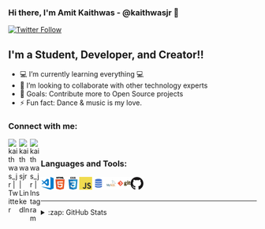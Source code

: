 ### Hi there, I'm Amit Kaithwas - @kaithwasjr 👋

[![Twitter Follow](https://img.shields.io/twitter/follow/kaithwas_jr?color=1DA1F2&logo=twitter&style=for-the-badge)](https://twitter.com/kaithwas_jr)

## I'm a Student, Developer, and Creator!!

- 💻 I’m currently learning everything 💻 
- 👯 I’m looking to collaborate with other technology experts
- 🥅 Goals: Contribute more to Open Source projects
- ⚡ Fun fact: Dance & music is my love.

### Connect with me:

[<img align="left" alt="kaithwas_jr | Twitter" width="22px" src="https://cdn.jsdelivr.net/npm/simple-icons@v3/icons/twitter.svg" />][twitter]
[<img align="left" alt="kaithwasjr | LinkedIn" width="22px" src="https://cdn.jsdelivr.net/npm/simple-icons@v3/icons/linkedin.svg" />][linkedin]
[<img align="left" alt="kaithwas_jr | Instagram" width="22px" src="https://cdn.jsdelivr.net/npm/simple-icons@v3/icons/instagram.svg" />][instagram]

<br />

### Languages and Tools:

<img align="left" alt="Visual Studio Code" width="26px" src="https://raw.githubusercontent.com/github/explore/80688e429a7d4ef2fca1e82350fe8e3517d3494d/topics/visual-studio-code/visual-studio-code.png" />
<img align="left" alt="HTML5" width="26px" src="https://raw.githubusercontent.com/github/explore/80688e429a7d4ef2fca1e82350fe8e3517d3494d/topics/html/html.png" />
<img align="left" alt="CSS3" width="26px" src="https://raw.githubusercontent.com/github/explore/80688e429a7d4ef2fca1e82350fe8e3517d3494d/topics/css/css.png" />

<img align="left" alt="JavaScript" width="26px" src="https://raw.githubusercontent.com/github/explore/80688e429a7d4ef2fca1e82350fe8e3517d3494d/topics/javascript/javascript.png" />

<img align="left" alt="SQL" width="26px" src="https://raw.githubusercontent.com/github/explore/80688e429a7d4ef2fca1e82350fe8e3517d3494d/topics/sql/sql.png" />
<img align="left" alt="MySQL" width="26px" src="https://raw.githubusercontent.com/github/explore/80688e429a7d4ef2fca1e82350fe8e3517d3494d/topics/mysql/mysql.png" />

<img align="left" alt="Git" width="26px" src="https://raw.githubusercontent.com/github/explore/80688e429a7d4ef2fca1e82350fe8e3517d3494d/topics/git/git.png" />
<img align="left" alt="GitHub" width="26px" src="https://raw.githubusercontent.com/github/explore/78df643247d429f6cc873026c0622819ad797942/topics/github/github.png" />


<br />
<br />

---

<details>
  <summary>:zap: GitHub Stats</summary>
  
![Kaithwasjr's GitHub stats](https://github-readme-stats.vercel.app/api?username=Kaithwasjr&show_icons=true&theme=dark)

</details>

[twitter]: https://twitter.com/kaithwas_jr
[instagram]: https://instagram.com/kaithwas_jr
[linkedin]: https://linkedin.com/in/kaithwasjr
